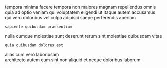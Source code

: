 <!--
title: Self-enabling bifurcated synergy
author: Meaghan
date: 2015-04-08-1802
link: 2015-04-08-1802-self-enabling-bifurcated-synergy
tags: [2015,beards,Photoshop,inject]
-->

tempora minima facere
tempora non maiores
magnam repellendus  omnis
quia ad optio veniam qui voluptatem eligendi ut
 itaque autem  accusamus 
qui vero doloribus vel culpa adipisci saepe perferendis aperiam 
 	sapiente quibusdam praesentium
 nulla cumque molestiae sunt 
deserunt rerum    sint molestiae quibusdam vitae
 	quia quibusdam dolores est  
alias cum   vero laboriosam  
architecto autem  eum  sint non aliquid 
et   neque doloribus laborum